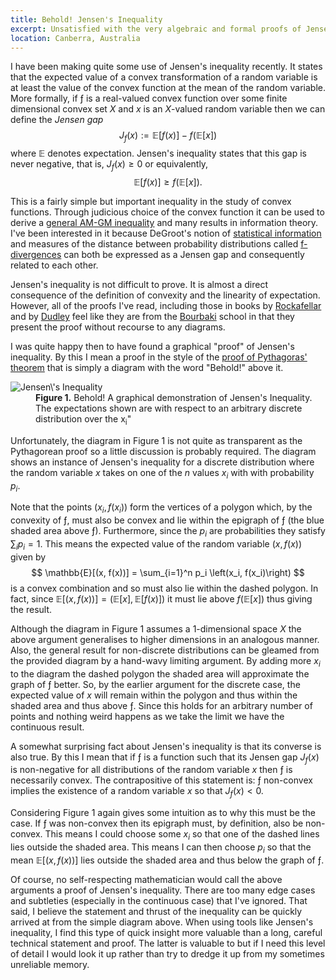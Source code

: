 ```yaml
---
title: Behold! Jensen's Inequality
excerpt: Unsatisfied with the very algebraic and formal proofs of Jensen's inequality, I present a diagram that gives a graphical intuition for the result.
location: Canberra, Australia
---
```

I have been making quite some use of Jensen's inequality recently. It states that the expected value of a convex transformation of a random variable is at least the value of the convex function at the mean of the random variable. More formally, if ƒ is a real-valued convex function over some finite dimensional convex set $X$ and $x$ is an $X$-valued random variable then we can define the _Jensen gap_
$$
J_f(x) := \mathbb{E}\left[ f\left(x\right) \right] - f\left(\mathbb{E}\left[ x \right]\right)
$$
where $\mathbb{E}$ denotes expectation. Jensen's inequality states that this gap is never negative, that is, $J_f(x) \geq 0$ or equivalently,
$$
\mathbb{E}\left[ f\left(x\right) \right] \geq f\left(\mathbb{E}\left[ x \right]\right).
$$

This is a fairly simple but important inequality in the study of convex functions. Through judicious choice of the convex function it can be used to derive a [general AM-GM inequality][amgm] and many results in information theory. I've been interested in it because DeGroot's notion of [statistical information][uise] and measures of the distance between probability distributions called [f-divergences][] can both be expressed as a Jensen gap and consequently related to each other.

Jensen's inequality is not difficult to prove. It is almost a direct consequence of the definition of convexity and the linearity of expectation. However, all of the proofs I've read, including those in books by [Rockafellar][] and by [Dudley][] feel like they are from the [Bourbaki][] school in that they present the proof without recourse to any diagrams.

[rockafellar]: http://books.google.com/books?id=wj4Fh4h_V7QC
[dudley]: http://books.google.com/books?id=Wv_zxEExK3QC

I was quite happy then to have found a graphical "proof" of Jensen's inequality. By this I mean a proof in the style of the [proof of Pythagoras' theorem][pythagoras] that is simply a diagram with the word "Behold!" above it. 

<dl class="figure">
<dt>
	<img src="/images/figures/jensen.png" alt="Jensen\&#039;s Inequality" title="Jensen\&#039;s Inequality" />
</dt><dd>
	<strong>Figure 1.</strong> Behold! A graphical demonstration of Jensen&#039;s Inequality. The expectations shown are with respect to an arbitrary discrete distribution over the x<sub>i</sub>"
</dd>
</dl>

Unfortunately, the diagram in Figure 1 is not quite as transparent as the Pythagorean proof so a little discussion is probably required. The diagram shows an instance of Jensen's inequality for a discrete distribution where the random variable $x$ takes on one of the $n$ values $x_i$ with with probability $p_i$.

Note that the points $(x_i, f(x_i))$ form the vertices of a polygon which, by the convexity of ƒ, must also be convex and lie within the epigraph of ƒ (the blue shaded area above ƒ). Furthermore, since the $p_i$ are probabilities they satisfy $\sum_i p_i = 1$. This means the expected value of the random variable $(x, f(x))$ given by
$$
   \mathbb{E}[(x, f(x))] = \sum_{i=1}^n p_i \left(x_i, f(x_i)\right) 
$$
is a convex combination and so must also lie within the dashed polygon. In fact, since $\mathbb{E}[(x, f(x))] = \left(\mathbb{E}[x], \mathbb{E}[f(x)]\right)$ it must lie above $f\left(\mathbb{E}[x]\right)$ thus giving the result.

Although the diagram in Figure 1 assumes a 1-dimensional space $X$ the above argument generalises to higher dimensions in an analogous manner. Also, the general result for non-discrete distributions can be gleamed from the provided diagram by a hand-wavy limiting argument. By adding more $x_i$ to the diagram the dashed polygon the shaded area will approximate the graph of ƒ better. So, by the earlier argument for the discrete case, the expected value of $x$ will remain within the polygon and thus within the shaded area and thus above ƒ. Since this holds for an arbitrary number of points and nothing weird happens as we take the limit we have the continuous result.

A somewhat surprising fact about Jensen's inequality is that its converse is also true. By this I mean that if ƒ is a function such that its Jensen gap $J_f(x)$ is non-negative for all distributions of the random variable $x$ then ƒ is necessarily convex. The contrapositive of this statement is: ƒ non-convex implies the existence of a random variable $x$ so that $J_f(x) < 0$.

Considering Figure 1 again gives some intuition as to why this must be the case. If ƒ was non-convex then its epigraph must, by definition, also be non-convex. This means I could choose some $x_i$ so that one of the dashed lines lies outside the shaded area. This means I can then choose $p_i$ so that the mean $\mathbb{E}[(x, f(x))]$ lies outside the shaded area and thus below the graph of ƒ.

Of course, no self-respecting mathematician would call the above arguments a proof of Jensen's inequality. There are too many edge cases and subtleties (especially in the continuous case) that I've ignored. That said, I believe the statement and thrust of the inequality can be quickly arrived at from the simple diagram above. When using tools like Jensen's inequality, I find this type of quick insight more valuable than a long, careful technical statement and proof. The latter is valuable to but if I need this level of detail I would look it up rather than try to dredge it up from my sometimes unreliable memory.

[f-divergences]: http://en.wikipedia.org/wiki/F-divergence
[uise]: http://projecteuclid.org/euclid.aoms/1177704567
[pythagoras]: http://www.math.ntnu.no/~hanche/pythagoras/
[amgm]: http://en.wikipedia.org/wiki/Inequality_of_arithmetic_and_geometric_means#Proof_of_the_generalized_AM-GM_inequality_using_Jensen.27s_inequality
[bourbaki]: http://en.wikipedia.org/wiki/Nicolas_Bourbaki
